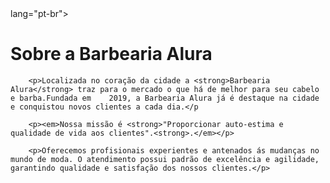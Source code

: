 <!DOCTYPE html>
<html> lang="pt-br">
    <head>
         <meta charset="UTF-8">
         <title>Barbearia Alura</title>
    </head>
    <body>
        <h1>Sobre a Barbearia Alura</h1>

        <p>Localizada no coração da cidade a <strong>Barbearia Alura</strong> traz para o mercado o que há de melhor para seu cabelo e barba.Fundada em    2019, a Barbearia Alura já é destaque na cidade e conquistou novos clientes a cada dia.</p

        <p><em>Nossa missão é <strong>"Proporcionar auto-estima e qualidade de vida aos clientes".<strong>.</em></p>

        <p>Oferecemos profisionais experientes e antenados ás mudanças no mundo de moda. O atendimento possui padrão de excelência e agilidade, garantindo qualidade e satisfação dos nossos clientes.</p>
   </body>        
</html>

